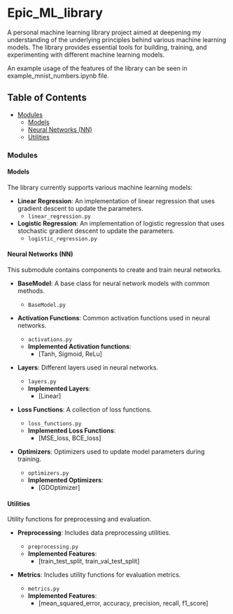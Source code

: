 # Epic_ML_library

A personal machine learning library project aimed at deepening my understanding of the underlying principles behind various machine learning models. The library provides essential tools for building, training, and experimenting with different machine learning models.

An example usage of the features of the library can be seen in example_mnist_numbers.ipynb file.

## Table of Contents

- [Modules](#modules)
  - [Models](#models)
  - [Neural Networks (NN)](#neural-networks-nn)
  - [Utilities](#utilities)

### Modules

#### Models

The library currently supports various machine learning models:

- **Linear Regression**: An implementation of linear regression that uses gradient descent to update the parameters.
  - `linear_regression.py`
- **Logistic Regression**: An implementation of logistic regression that uses stochastic gradient descent to update the parameters.
  - `logistic_regression.py`

#### Neural Networks (NN)

This submodule contains components to create and train neural networks.

- **BaseModel**: A base class for neural network models with common methods.
  - `BaseModel.py`

- **Activation Functions**: Common activation functions used in neural networks.
  - `activations.py`
  - **Implemented Activation functions**:
    - [Tanh, Sigmoid, ReLu]

- **Layers**: Different layers used in neural networks.
  - `layers.py`
  - **Implemented Layers**:
    - [Linear]

- **Loss Functions**: A collection of loss functions.
  - `loss_functions.py`
  - **Implemented Loss Functions**:
    - [MSE_loss, BCE_loss]

- **Optimizers**: Optimizers used to update model parameters during training.
  - `optimizers.py`
  - **Implemented Optimizers**:
    - [GDOptimizer]

#### Utilities

Utility functions for preprocessing and evaluation.

- **Preprocessing**: Includes data preprocessing utilities.
  - `preprocessing.py`
  - **Implemented Features**:
    - [train_test_split, train_val_test_split]

- **Metrics**: Includes utility functions for evaluation metrics.
  - `metrics.py`
  - **Implemented Features**:
    - [mean_squared_error, accuracy, precision, recall, f1_score]
